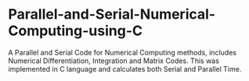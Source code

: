 # Parallel-and-Serial-Numerical-Computing-using-C
A Parallel and Serial Code for Numerical Computing methods, includes Numerical Differentiation, Integration and Matrix Codes. This was implemented in C language and calculates both Serial and Parallel Time.
